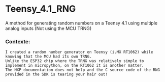 # Teensy_4.1_RNG
A method for generating random numbers on a Teensy 4.1 using multiple analog inputs (Not using the MCU TRNG)

### Contexte:
    I created a random number generator on Teensy (i.MX RT1062) while knowing that the MCU had its own TRNG.
    Unlike the ESP32 chip where the TRNG was relatively simple to implement in micropython, on the RT1062 it is another matter.
    The NXP documentation does not help and the C source code of the RNG provided in the SDK is tearing your hair out!
